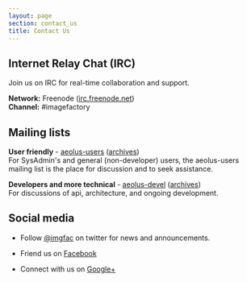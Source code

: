 ```yaml
---
layout: page
section: contact_us
title: Contact Us
---
```


## Internet Relay Chat (IRC)

Join us on IRC for real-time collaboration and support.

**Network:** Freenode \([irc.freenode.net](irc://irc.freenode.net/imagefactory "#imagefactory on freenode")\)  
**Channel:** #imagefactory

## Mailing lists

**User friendly** - 
[aeolus-users](https://lists.fedorahosted.org/mailman/listinfo/aeolus-users) \([archives](https://lists.fedorahosted.org/pipermail/aeolus-users/)\)  
For SysAdmin's and general (non-developer) users, the aeolus-users mailing list is the place for discussion and to seek assistance.


**Developers and more technical** - 
[aeolus-devel](https://lists.fedorahosted.org/mailman/listinfo/aeolus-devel) \([archives](https://lists.fedorahosted.org/pipermail/aeolus-devel/)\)  
For discussions of api, architecture, and ongoing development.

## Social media

* Follow [@imgfac](https://twitter.com/imgfac) on twitter for news and announcements.

* Friend us on [Facebook](https://www.facebook.com/imgfac)

* Connect with us on [Google+](https://plus.google.com/b/109554963466761762049/)
